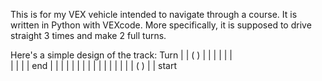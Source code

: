 This is for my VEX vehicle intended to navigate through a course.
It is written in Python with VEXcode.
More specifically, it is supposed to drive straight 3 times and make 2 full turns.

Here's a simple design of the track:
     Turn
|   | ( ) |   | 
|   |     |   |  
|   |     |   |      end
|   |     |   |     |   | 
|   |     |   |     |   | 
|   |     |   | ( ) |   | 
start                  
